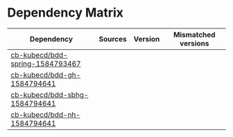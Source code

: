 # Dependency Matrix

Dependency | Sources | Version | Mismatched versions
---------- | ------- | ------- | -------------------
[cb-kubecd/bdd-spring-1584793467](https://github.com/cb-kubecd/bdd-spring-1584793467.git) |  | []() | 
[cb-kubecd/bdd-gh-1584794641](https://github.com/cb-kubecd/bdd-gh-1584794641.git) |  | []() | 
[cb-kubecd/bdd-sbhg-1584794641](https://github.com/cb-kubecd/bdd-sbhg-1584794641.git) |  | []() | 
[cb-kubecd/bdd-nh-1584794641](https://github.com/cb-kubecd/bdd-nh-1584794641.git) |  | []() | 
